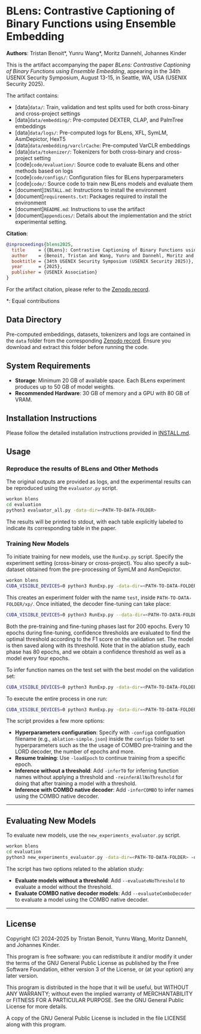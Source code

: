 # BLens: Contrastive Captioning of Binary Functions using Ensemble Embedding
**Authors**: Tristan Benoit\*, Yunru Wang\*, Moritz Dannehl, Johannes Kinder

This is the artifact accompanying the paper _BLens: Contrastive Captioning of Binary Functions using Ensemble Embedding_, appearing in the 34th USENIX Security Symposium, August 13-15, in Seattle, WA, USA (USENIX Security 2025).

The artifact contains:

- [data]`data/`: Train, validation and test splits used for both cross-binary and cross-project settings
- [data]`data/embedding/`: Pre-computed DEXTER, CLAP, and PalmTree embeddings
- [data]`data/logs/`: Pre-computed logs for BLens, XFL, SymLM, AsmDepictor, HexT5
- [data]`data/embedding/varclrCache`: Pre-computed VarCLR embeddings
- [data]`data/tokenizer/`: Tokenizers for both cross-binary and cross-project setting
- [code]`code/evaluation/`: Source code to evaluate BLens and other methods based on logs
- [code]`code/configs/`: Configuration files for BLens hyperparameters
- [code]`code/`: Source code to train new BLens models and evaluate them
- [document]`INSTALL.md`: Instructions to install the environment
- [document]`requirements.txt`: Packages required to install the environment
- [document]`README.md`: Instructions to use the artifact
- [document]`appendices/`: Details about the implementation and the strict experimental setting.

**Citation**:
```bibtex
@inproceedings{blens2025,
  title     = {{BLens}: Contrastive Captioning of Binary Functions using Ensemble Embedding},
  author    = {Benoit, Tristan and Wang, Yunru and Dannehl, Moritz and Kinder, Johannes},
  booktitle = {34th USENIX Security Symposium (USENIX Security 2025)},
  year      = {2025},
  publisher = {USENIX Association}
}
```

For the artifact citation, please refer to the [Zenodo record](https://doi.org/10.5281/zenodo.14713022).

\*: Equal contributions

## Data Directory

Pre-computed embeddings, datasets, tokenizers and logs are contained in the `data` folder from the corresponding [Zenodo record](https://doi.org/10.5281/zenodo.14713022).
Ensure you download and extract this folder before running the code.

## System Requirements

- **Storage**: Minimum 20 GB of available space. Each BLens experiment produces up to 50 GB of model weights.
- **Recommended Hardware**: 30 GB of memory and a GPU with 80 GB of VRAM.

## Installation Instructions

Please follow the detailed installation instructions provided in [INSTALL.md](INSTALL.md).


## Usage

### Reproduce the results of BLens and Other Methods


The original outputs are provided as logs, and the experimental results can be reproduced using the `evaluator.py` script.

```bash
workon blens
cd evaluation
python3 evaluator_all.py -data-dir=<PATH-TO-DATA-FOLDER> 
```
The results will be printed to stdout, with each table explicitly labeled to indicate its corresponding table in the paper.

### Training New Models

To initiate training for new models, use the `RunExp.py` script. Specify the experiment setting (cross-binary or cross-project). You also specify a sub-dataset obtained from the pre-processing of SymLM and AsmDepictor.

```bash
workon blens
CUDA_VISIBLE_DEVICES=0 python3 RunExp.py -data-dir=<PATH-TO-DATA-FOLDER> -d=test --cross-binary --symlm-subdataset -pretrain
```

This creates an experiment folder with the name `test`, inside `PATH-TO-DATA-FOLDER/xp/`.
Once initiated, the decoder fine-tuning can take place:

```bash
CUDA_VISIBLE_DEVICES=0 python3 RunExp.py --data-dir=<PATH-TO-DATA-FOLDER> -d=test --cross-binary --symlm-subdataset -train
```
Both the pre-training and fine-tuning phases last for 200 epochs. Every 10 epochs during fine-tuning, confidence thresholds are evaluated to find the optimal threshold according to the F1 score on the validation set. The model is then saved along with its threshold. Note that in the ablation study, each phase has 80 epochs, and we obtain a confidence threshold as well as a model every four epochs.

To infer function names on the test set with the best model on the validation set:

```bash
CUDA_VISIBLE_DEVICES=0 python3 RunExp.py -data-dir=<PATH-TO-DATA-FOLDER> -d=test --cross-binary --symlm-subdataset -inferBest
```

To execute the entire process in one run:

```bash
CUDA_VISIBLE_DEVICES=0 python3 RunExp.py -data-dir=<PATH-TO-DATA-FOLDER> -d=test --cross-binary --symlm-subdataset -pretrain -train -inferBest
```

The script provides a few more options:

- **Hyperparameters configuration**: Specify with `-config`a configuation filename (e.g., `ablation-simple.json`) inside the `configs` folder to set hyperparameters such as the the usage of COMBO pre-training and the LORD decoder, the number of epochs and more.
- **Resume training**: Use `-loadEpoch` to continue training from a specific epoch.
- **Inference without a threshold**: Add `-inferT0` for inferring function names without applying a threshold and `-reinferAllNoThreshold` for doing that after training a model with a threshold.
- **Inference with COMBO native decoder**: Add `-inferCOMBO` to infer names using the COMBO native decoder.

---

## Evaluating New Models

To evaluate new models, use the `new_experiments_evaluator.py` script.

```bash
workon blens
cd evaluation
python3 new_experiments_evaluator.py -data-dir=<PATH-TO-DATA-FOLDER> -d=test --cross-binary --symlm-subdataset
```

The script has two options related to the ablation study:

- **Evaluate models without a threshold**: Add `--evaluateNoThreshold` to evaluate a model without the threshold.
- **Evaluate COMBO native decoder models**: Add `--evaluateComboDecoder` to evaluate a model using the COMBO native decoder.

--- 

## License 

Copyright (C) 2024-2025 by Tristan Benoit, Yunru Wang, Moritz Dannehl, and Johannes Kinder.

This program is free software: you can redistribute it and/or modify it under the terms of the GNU General Public License as published by the Free Software Foundation, either version 3 of the License, or (at your option) any later version.

This program is distributed in the hope that it will be useful, but WITHOUT ANY WARRANTY; without even the implied warranty of MERCHANTABILITY or FITNESS FOR A PARTICULAR PURPOSE. See the GNU General Public License for more details.

A copy of the GNU General Public License is included in the file LICENSE along with this program. 

